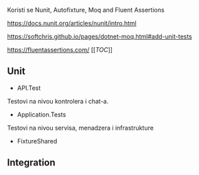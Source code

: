 Koristi se Nunit, Autofixture, Moq and Fluent Assertions

https://docs.nunit.org/articles/nunit/intro.html

https://softchris.github.io/pages/dotnet-moq.html#add-unit-tests

https://fluentassertions.com/
[[_TOC_]]


## Unit

- API.Test

Testovi na nivou kontrolera i chat-a.

- Application.Tests

Testovi na nivou servisa, menadzera i infrastrukture

- FixtureShared


## Integration